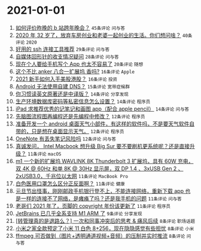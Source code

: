 # 2021-01-01

1. [如何评价昨晚的 b 站跨年晚会？](https://www.v2ex.com/t/740821) `45条评论` `问与答`
1. [2020 年 32 岁了，放弃车房创业和老婆一起创业的生活。你们想问啥？](https://www.v2ex.com/t/740842) `40条评论` `2020`
1. [好用的 ssh 连接工具推荐](https://www.v2ex.com/t/740849) `29条评论` `问与答`
1. [自媒体回形针的收支情况疑问](https://www.v2ex.com/t/740876) `28条评论` `问与答`
1. [现在个人要给手机写个 App 也太不容易了](https://www.v2ex.com/t/740832) `20条评论` `随想`
1. [这个不比 anker 八合一扩展坞 香吗?](https://www.v2ex.com/t/740865) `16条评论` `Apple`
1. [2021 新手如何入手美股港股？](https://www.v2ex.com/t/740820) `16条评论` `投资`
1. [Android 无法使用自建 DNS？](https://www.v2ex.com/t/740848) `15条评论` `宽带症候群`
1. [你习惯读英文原著还是中译版？](https://www.v2ex.com/t/740885) `14条评论` `分享发现`
1. [生产环境数据库密码等私密信息怎么设置？](https://www.v2ex.com/t/740834) `14条评论` `程序员`
1. [iPad 求推荐优秀的记笔记和画图 app（配合 apple pencil）](https://www.v2ex.com/t/740822) `14条评论` `问与答`
1. [先脑图流程图再编程还是先编程中修改？](https://www.v2ex.com/t/740867) `12条评论` `程序员`
1. [准备开发一个 android 桌面天气小部件，有这样的软件吗，不是要天气软件自带的，只是想在桌面显示天气。](https://www.v2ex.com/t/740852) `12条评论` `程序员`
1. [OneNote 有丢失笔记风险吗](https://www.v2ex.com/t/740840) `12条评论` `问与答`
1. [真诚发问， Intel Macbook 想升级 Big Sur 要不要刷机更系统呢？还是直接升级？](https://www.v2ex.com/t/740871) `11条评论` `macOS`
1. [m1 一个新的扩展坞 WAVLINK 8K Thunderbolt 3 扩展坞，具有 60W 充电，双 4K @ 60Hz 和单 8K @ 30Hz 显示屏，双 DP 1.4 、3xUSB Gen 2 、2xUSB3.0，千兆位以太网](https://www.v2ex.com/t/740860) `11条评论` `MacBook Pro`
1. [白色医用口罩怎么区分正反面啊？](https://www.v2ex.com/t/740857) `11条评论` `健康`
1. [元旦节出怪事，刚刚邮政手机银行登不上，不能连接网络，重新下载 app 也是一样的连接不了网络，是瘫痪了吗？还是我手机的问题](https://www.v2ex.com/t/740854) `11条评论` `问与答`
1. [老哥们 2021 年了，页脚的 copyright 年份该更新了](https://www.v2ex.com/t/740826) `11条评论` `程序员`
1. [JetBrains 已几乎全系支持 M1 ARM 了](https://www.v2ex.com/t/740827) `9条评论` `分享发现`
1. [[转管理真的是退路么？] 一次和同事冲突后的思考 & 痛风后续](https://www.v2ex.com/t/740886) `8条评论` `职场话题`
1. [小米之家全款预定了小米 11 白色 8+256，现在隐隐感觉有些担忧](https://www.v2ex.com/t/740870) `8条评论` `小米`
1. [ffmpeg 可否做到（图片+透明通道视频+音频）的压制并实时推流](https://www.v2ex.com/t/740824) `8条评论` `问与答`
